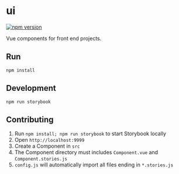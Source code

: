 # ui

[![npm version](https://img.shields.io/npm/v/@cosmos-ui/vue)](https://www.npmjs.com/package/@cosmos-ui/vue)

Vue components for front end projects.

## Run

```
npm install
```

## Development

```
npm run storybook
```

## Contributing

1. Run `npm install; npm run storybook` to start Storybook locally
2. Open `http://localhost:9999`
3. Create a Component in `src`
4. The Component directory must includes `Component.vue` and `Component.stories.js`
5. `config.js` will automatically import all files ending in `*.stories.js`
